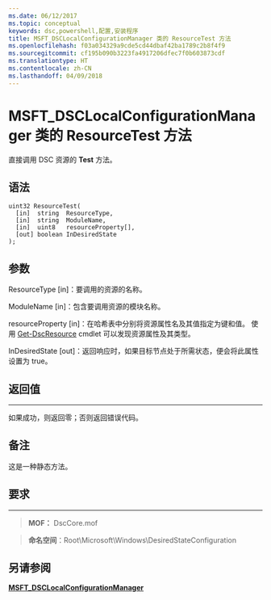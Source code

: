 ```yaml
---
ms.date: 06/12/2017
ms.topic: conceptual
keywords: dsc,powershell,配置,安装程序
title: MSFT_DSCLocalConfigurationManager 类的 ResourceTest 方法
ms.openlocfilehash: f03a034329a9cde5cd44dbaf42ba1789c2b8f4f9
ms.sourcegitcommit: cf195b090b3223fa4917206dfec7f0b603873cdf
ms.translationtype: HT
ms.contentlocale: zh-CN
ms.lasthandoff: 04/09/2018
---
```

# <a name="resourcetest-method-of-the-msftdsclocalconfigurationmanager-class"></a>MSFT_DSCLocalConfigurationManager 类的 ResourceTest 方法

直接调用 DSC 资源的 **Test** 方法。

<a name="syntax"></a>语法
------

```mof
uint32 ResourceTest(
  [in]  string  ResourceType,
  [in]  string  ModuleName,
  [in]  uint8   resourceProperty[],
  [out] boolean InDesiredState
);
```

<a name="parameters"></a>参数
----------

ResourceType \[in\]：要调用的资源的名称。

ModuleName \[in\]：包含要调用资源的模块名称。

resourceProperty \[in\]：在哈希表中分别将资源属性名及其值指定为键和值。 使用 [Get-DscResource](https://technet.microsoft.com/library/dn521625.aspx) cmdlet 可以发现资源属性及其类型。

InDesiredState \[out\]：返回响应时，如果目标节点处于所需状态，便会将此属性设置为 true。

## <a name="return-value"></a>返回值
------------

如果成功，则返回零；否则返回错误代码。

## <a name="remarks"></a>备注

这是一种静态方法。

## <a name="requirements"></a>要求
------------
>**MOF：** DscCore.mof

>**命名空间**：Root\Microsoft\Windows\DesiredStateConfiguration


## <a name="see-also"></a>另请参阅


[**MSFT_DSCLocalConfigurationManager**](msft-dsclocalconfigurationmanager.md)